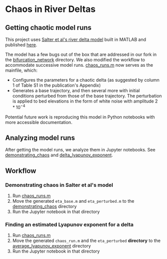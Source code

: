 # Chaos in River Deltas

## Getting chaotic model runs

This project uses [Salter et al's river delta model](
https://github.com/salterg/bifurcation_network) built in MATLAB and published [here](https://www.pnas.org/doi/10.1073/pnas.2010416117).

The model has a few bugs out of the box that are addressed in our fork in the [bifurcation_network](bifurcation_network) directory. We also modified the workflow to accommodate successive model runs. [chaos_runs.m](bifurcation_network/chaos_runs.m) now serves as the mainfile, which:
- Configures the parameters for a chaotic delta (as suggested by column 1 of Table S1 in the publication's Appendix)
- Generates a base trajectory, and then several more with initial conditions perturbed from those of the base trajectory. The perturbation is applied to bed elevations in the form of white noise with amplitude $2*10^{-4}$

Potential future work is reproducing this model in Python notebooks with more accessible documentation.

## Analyzing model runs

After getting the model runs, we analyze them in Jupyter notebooks. See [demonstrating_chaos](demonstrating_chaos) and [delta_lyapunov_exponent](average_lyapunov_exponent).

## Workflow
### Demonstrating chaos in Salter et al's model
  1. Run [chaos_runs.m](bifurcation_network/chaos_runs.m)
  2. Move the generated `eta_base.m` and `eta_perturbed.m` to the [demonstrating_chaos](demonstrating_chaos) directory
  3. Run the Jupyter notebook in that directory

### Finding an estimated Lyapunov exponent for a delta
  1. Run [chaos_runs.m](bifurcation_network/chaos_runs.m)
  2. Move the generated `chaos_run.m` and the `eta_perturbed` **directory** to the [average_lyapunov_exponent](average_lyapunov_exponent) directory
  3. Run the Jupyter notebook in that directory
